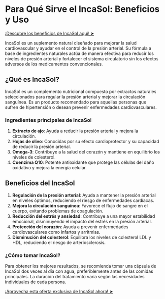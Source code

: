 # Para Qué Sirve el IncaSol: Beneficios y Uso

[¡Descubre los beneficios de IncaSol aquí! ➤](https://wecareblog.com/go/incasol)

IncaSol es un suplemento natural diseñado para mejorar la salud cardiovascular y ayudar en el control de la presión arterial. Su fórmula a base de ingredientes naturales actúa de manera efectiva para reducir los niveles de presión arterial y fortalecer el sistema circulatorio sin los efectos adversos de los medicamentos convencionales.

## ¿Qué es IncaSol?

IncaSol es un complemento nutricional compuesto por extractos naturales seleccionados para regular la presión arterial y mejorar la circulación sanguínea. Es un producto recomendado para aquellas personas que sufren de hipertensión o desean prevenir enfermedades cardiovasculares.

### Ingredientes principales de IncaSol

1. **Extracto de ajo**: Ayuda a reducir la presión arterial y mejora la circulación.
2. **Hojas de olivo**: Conocidas por su efecto cardioprotector y su capacidad de reducir la presión arterial.
3. **Omega-3**: Contribuye a la salud del corazón y mantiene en equilibrio los niveles de colesterol.
4. **Coenzima Q10**: Potente antioxidante que protege las células del daño oxidativo y mejora la energía celular.

## Beneficios del IncaSol

1. **Regulación de la presión arterial**: Ayuda a mantener la presión arterial en niveles óptimos, reduciendo el riesgo de enfermedades cardíacas.
2. **Mejora la circulación sanguínea**: Favorece el flujo de sangre en el cuerpo, evitando problemas de coagulación.
3. **Reducción del estrés y ansiedad**: Contribuye a una mayor estabilidad emocional, disminuyendo el impacto del estrés en la presión arterial.
4. **Protección del corazón**: Ayuda a prevenir enfermedades cardiovasculares como infartos y arritmias.
5. **Disminución del colesterol**: Equilibra los niveles de colesterol LDL y HDL, reduciendo el riesgo de arteriosclerosis.

### ¿Cómo tomar IncaSol?

Para obtener los mejores resultados, se recomienda tomar una cápsula de IncaSol dos veces al día con agua, preferiblemente antes de las comidas principales. La duración del tratamiento varía según las necesidades individuales de cada persona.

[¡Aprovecha esta oferta exclusiva de IncaSol ahora! ➤](https://wecareblog.com/go/incasol)
